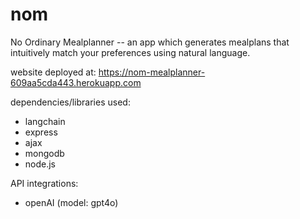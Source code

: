 # nom
No Ordinary Mealplanner -- an app which generates mealplans that intuitively match your preferences using natural language.

website deployed at: https://nom-mealplanner-609aa5cda443.herokuapp.com

dependencies/libraries used:
- langchain
- express
- ajax
- mongodb
- node.js

API integrations:
- openAI (model: gpt4o)

